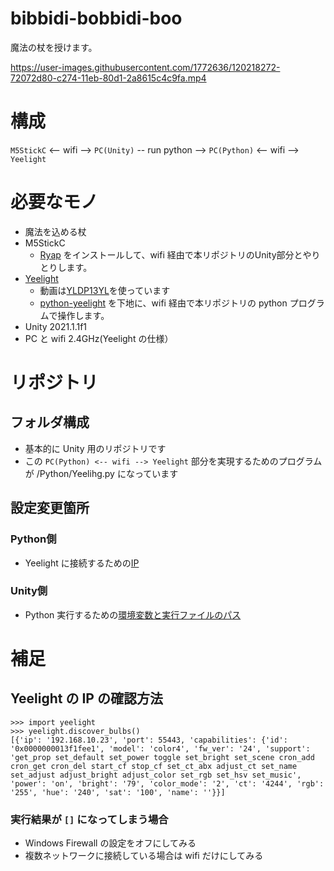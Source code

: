 # bibbidi-bobbidi-boo
魔法の杖を授けます。

https://user-images.githubusercontent.com/1772636/120218272-72072d80-c274-11eb-80d1-2a8615c4c9fa.mp4

# 構成
`M5StickC` <-- wifi --> `PC(Unity)` -- run python --> `PC(Python)` <-- wifi --> `Yeelight`

# 必要なモノ
* 魔法を込める杖
* M5StickC
  * [Ryap](https://github.com/machidyo/RyapY) をインストールして、wifi 経由で本リポジトリのUnity部分とやりとりします。
* [Yeelight](https://en.yeelight.com/product/819.html) 
  * 動画は[YLDP13YL](https://www.amazon.co.jp/dp/B086LPJHMT)を使っています
  * [python-yeelight](https://gitlab.com/stavros/python-yeelight) を下地に、wifi 経由で本リポジトリの python プログラムで操作します。
* Unity 2021.1.1f1
* PC と wifi 2.4GHz(Yeelight の仕様）

# リポジトリ
## フォルダ構成
* 基本的に Unity 用のリポジトリです
* この `PC(Python) <-- wifi --> Yeelight` 部分を実現するためのプログラムが /Python/Yeelihg.py になっています

## 設定変更箇所
### Python側
* Yeelight に接続するための[IP](https://github.com/machidyo/bibbidi-bobbidi-boo/blob/master/Python/Yeelight.py#L5)
### Unity側
* Python 実行するための[環境変数と実行ファイルのパス](https://github.com/machidyo/bibbidi-bobbidi-boo/blob/master/Assets/Scripts/Yeelight/PythonRunner.cs#L7-L10)

# 補足
## Yeelight の IP の確認方法
```
>>> import yeelight
>>> yeelight.discover_bulbs()
[{'ip': '192.168.10.23', 'port': 55443, 'capabilities': {'id': '0x0000000013f1fee1', 'model': 'color4', 'fw_ver': '24', 'support': 'get_prop set_default set_power toggle set_bright set_scene cron_add cron_get cron_del start_cf stop_cf set_ct_abx adjust_ct set_name set_adjust adjust_bright adjust_color set_rgb set_hsv set_music', 'power': 'on', 'bright': '79', 'color_mode': '2', 'ct': '4244', 'rgb': '255', 'hue': '240', 'sat': '100', 'name': ''}}]
```
### 実行結果が `[]` になってしまう場合
* Windows Firewall の設定をオフにしてみる
* 複数ネットワークに接続している場合は wifi だけにしてみる
